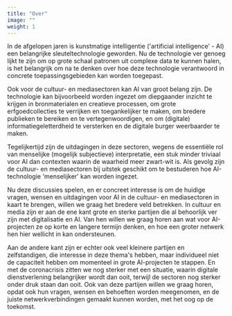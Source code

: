 ```yaml
---
title: "Over"
image: ""
weight: 1
---
```


In de afgelopen jaren is kunstmatige intelligentie ('artificial intelligence' - AI) een belangrijke sleuteltechnologie geworden. Nu de technologie ver genoeg lijkt te zijn om op grote schaal patronen uit complexe data te kunnen halen, is het belangrijk om na te denken over hoe deze technologie verantwoord in concrete toepassingsgebieden kan worden toegepast.

Ook voor de cultuur- en mediasectoren kan AI van groot belang zijn. De technologie kan bijvoorbeeld worden ingezet om diepgaander inzicht te krijgen in bronmaterialen en creatieve processen, om grote erfgoedcollecties te verrijken en toegankelijker te maken, om bredere publieken te bereiken en te vertegenwoordigen, en om (digitale) informatiegeletterdheid te versterken en de digitale burger weerbaarder te maken.

Tegelijkertijd zijn de uitdagingen in deze sectoren, wegens de essentiële rol van menselijke (mogelijk subjectieve) interpretatie, een stuk minder triviaal voor AI dan contexten waarin de waarheid meer zwart-wit is. Als gevolg zijn de cultuur- en mediasectoren bij uitstek geschikt om te bestuderen hoe AI-technologie 'menselijker' kan worden ingezet.

Nu deze discussies spelen, en er concreet interesse is om de huidige vragen, wensen en uitdagingen voor AI in de cultuur- en mediasectoren in kaart te brengen, willen we graag het bredere veld betrekken. In cultuur en media zijn er aan de ene kant grote en sterke partijen die al behoorlijk ver zijn met digitalisatie en AI. Van hen willen we graag horen aan wat voor AI-projecten ze op korte en langere termijn denken, en hoe een groter netwerk hen hier wellicht in kan ondersteunen.

Aan de andere kant zijn er echter ook veel kleinere partijen en zelfstandigen, die interesse in deze thema's hebben, maar  individueel niet de capaciteit hebben om momenteel in grote AI-projecten te stappen. En met de coronacrisis zitten we nog sterker met een situatie, waarin digitale dienstverlening belangrijker wordt dan ooit, terwijl de sectoren nog sterker onder druk staan dan ooit. Ook van deze partijen willen we graag horen, opdat ook hun vragen, wensen en behoeften worden meegenomen, en de juiste netwerkverbindingen gemaakt kunnen worden, met het oog op de toekomst.
